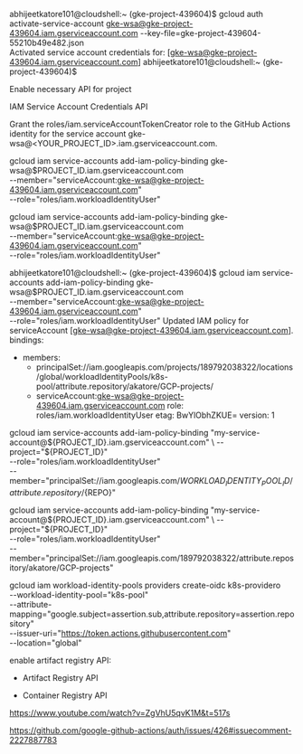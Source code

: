 abhijeetkatore101@cloudshell:~ (gke-project-439604)$ gcloud auth activate-service-account gke-wsa@gke-project-439604.iam.gserviceaccount.com --key-file=gke-project-439604-55210b49e482.json                              
Activated service account credentials for: [gke-wsa@gke-project-439604.iam.gserviceaccount.com]
abhijeetkatore101@cloudshell:~ (gke-project-439604)$ 


Enable necessary API for project

IAM Service Account Credentials API

Grant the roles/iam.serviceAccountTokenCreator role to the GitHub Actions identity for the service account gke-wsa@<YOUR_PROJECT_ID>.iam.gserviceaccount.com.

gcloud iam service-accounts add-iam-policy-binding gke-wsa@$PROJECT_ID.iam.gserviceaccount.com \
    --member="serviceAccount:gke-wsa@gke-project-439604.iam.gserviceaccount.com" \
    --role="roles/iam.workloadIdentityUser"


gcloud iam service-accounts add-iam-policy-binding gke-wsa@$PROJECT_ID.iam.gserviceaccount.com \
    --member="serviceAccount:gke-wsa@gke-project-439604.iam.gserviceaccount.com" \
    --role="roles/iam.workloadIdentityUser"


abhijeetkatore101@cloudshell:~ (gke-project-439604)$ gcloud iam service-accounts add-iam-policy-binding gke-wsa@$PROJECT_ID.iam.gserviceaccount.com \
    --member="serviceAccount:gke-wsa@gke-project-439604.iam.gserviceaccount.com" \
    --role="roles/iam.workloadIdentityUser"
Updated IAM policy for serviceAccount [gke-wsa@gke-project-439604.iam.gserviceaccount.com].
bindings:
- members:
  - principalSet://iam.googleapis.com/projects/189792038322/locations/global/workloadIdentityPools/k8s-pool/attribute.repository/akatore/GCP-projects/
  - serviceAccount:gke-wsa@gke-project-439604.iam.gserviceaccount.com
  role: roles/iam.workloadIdentityUser
etag: BwYlObhZKUE=
version: 1



gcloud iam service-accounts add-iam-policy-binding "my-service-account@${PROJECT_ID}.iam.gserviceaccount.com" \
  --project="${PROJECT_ID}" \
  --role="roles/iam.workloadIdentityUser" \
  --member="principalSet://iam.googleapis.com/${WORKLOAD_IDENTITY_POOL_ID}/attribute.repository/${REPO}"

gcloud iam service-accounts add-iam-policy-binding "my-service-account@${PROJECT_ID}.iam.gserviceaccount.com" \
  --project="${PROJECT_ID}" \
  --role="roles/iam.workloadIdentityUser" \
  --member="principalSet://iam.googleapis.com/189792038322/attribute.repository/akatore/GCP-projects"



gcloud iam workload-identity-pools providers create-oidc k8s-providero \
  --workload-identity-pool="k8s-pool" \
  --attribute-mapping="google.subject=assertion.sub,attribute.repository=assertion.repository" \
  --issuer-uri="https://token.actions.githubusercontent.com" \
  --location="global"


enable artifact registry API:
- Artifact Registry API
+ Container Registry API


https://www.youtube.com/watch?v=ZgVhU5qvK1M&t=517s

https://github.com/google-github-actions/auth/issues/426#issuecomment-2227887783
